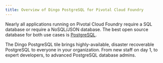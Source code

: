 ```yaml
---
title: Overview of Dingo PostgreSQL for Pivotal Cloud Foundry
---
```


Nearly all applications running on Pivotal Cloud Foundry require a SQL database or require a NoSQL/JSON database. The best open source database for both use cases is [PostgreSQL](http://www.postgresql.org/).

The Dingo PostgreSQL tile brings highly-available, disaster recoverable PostgreSQL to everyone in your organization. From new staff on day 1, to expert developers, to advanced PostgreSQL database admins.
